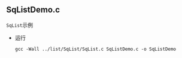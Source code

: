 ## SqListDemo.c

`SqList`示例

- 运行

    `gcc -Wall ../list/SqList/SqList.c SqListDemo.c -o SqListDemo`
